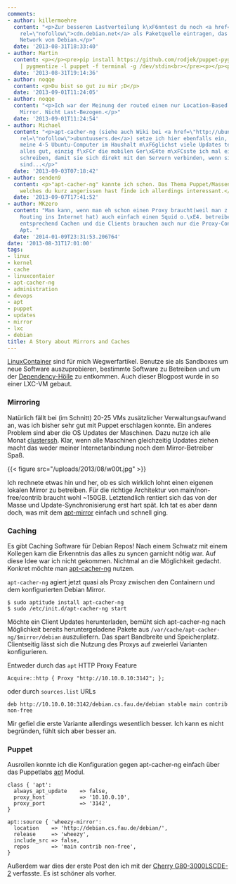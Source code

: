```yaml
---
comments:
- author: killermoehre
  content: "<p>Zur besseren Lastverteilung k\xF6nntest du noch <a href=\"http://cdn.debian.net\"
    rel=\"nofollow\">cdn.debian.net</a> als Paketquelle eintragen, das Content Delivering
    Network von Debian.</p>"
  date: '2013-08-31T18:33:40'
- author: Martin
  content: <p></p><pre>pip install https://github.com/rodjek/puppet-pygments-lexer/archive/master.zip<br>pbpaste
    | pygmentize -l puppet -f terminal -g /dev/stdin<br></pre><p></p><p>SCNR ;)</p>
  date: '2013-08-31T19:14:36'
- author: noqqe
  content: <p>Du bist so gut zu mir ;D</p>
  date: '2013-09-01T11:24:05'
- author: noqqe
  content: "<p>Ich war der Meinung der routed einen nur Location-Based zum n\xE4chstm\xF6glichen
    Mirror. Nicht Last-Bezogen.</p>"
  date: '2013-09-01T11:24:54'
- author: Michael
  content: "<p>apt-cacher-ng (siehe auch Wiki bei <a href=\"http://ubuntuusers.de\"
    rel=\"nofollow\">ubuntuusers.de</a>) setze ich hier ebenfalls ein, damit sich
    meine 4-5 Ubuntu-Computer im Haushalt m\xF6glichst viele Updates teilen. Funktioniert
    alles gut, einzig f\xFCr die mobilen Ger\xE4te m\xFCsste ich mal ein kleines Skript
    schreiben, damit sie sich direkt mit den Servern verbinden, wenn sie ausser Hause
    sind...</p>"
  date: '2013-09-03T07:18:42'
- author: senden9
  content: <p>"apt-cacher-ng" kannte ich schon. Das Thema Puppet/Massenkonfiguration
    welches du kurz angerissen hast finde ich allerdings interessant.</p>
  date: '2013-09-07T17:41:52'
- author: MKzero
  content: "Man kann, wenn man eh schon einen Proxy braucht(weil man z.B. keine direktes
    Routing ins Internet hat) auch einfach einen Squid o.\xE4. betreiben. Der kann
    entsprechend Cachen und die Clients brauchen auch nur die Proxy-Config f\xFCr
    Apt. "
  date: '2014-01-09T23:31:53.206764'
date: '2013-08-31T17:01:00'
tags:
- linux
- kernel
- cache
- linuxcontaier
- apt-cacher-ng
- administration
- devops
- apt
- puppet
- updates
- mirror
- lxc
- debian
title: A Story about Mirrors and Caches
---
```


[LinuxContainer](http://lxc.sourceforge.net/) sind für mich Wegwerfartikel.
Benutze sie als Sandboxes um neue Software auszuprobieren, bestimmte
Software zu Betreiben und um der
[Dependency-Hölle](https://en.wikipedia.org/wiki/Dependency_hell) zu
entkommen.  Auch dieser Blogpost wurde in so einer LXC-VM gebaut.

### Mirroring

Natürlich fällt bei (im Schnitt) 20-25 VMs zusätzlicher Verwaltungsaufwand an,
was ich bisher sehr gut mit Puppet erschlagen konnte. Ein anderes Problem sind
aber die OS Updates der Maschinen. Dazu nutze ich alle Monat
[clusterssh](https://github.com/duncs/clusterssh). Klar, wenn alle Maschinen
gleichzeitig Updates ziehen macht das weder meiner Internetanbindung noch dem
Mirror-Betreiber Spaß.

{{< figure src="/uploads/2013/08/w00t.jpg" >}}

Ich rechnete etwas hin und her, ob es sich wirklich lohnt einen eigenen
lokalen Mirror zu betreiben.  Für die richtige Architektur von
main/non-free/contrib braucht wohl ~150GB. Letztendlich rentiert sich das
von der Masse und Update-Synchronisierung erst hart spät. Ich tat es aber
dann doch, was mit dem [apt-mirror](http://apt-mirror.github.io/) einfach
und schnell ging.

### Caching

Es gibt Caching Software für Debian Repos! Nach einem Schwatz mit einem Kollegen
kam die Erkenntnis das alles zu syncen garnicht nötig war.
Auf diese Idee war ich nicht gekommen. Nichtmal an die Möglichkeit gedacht. Konkret
möchte man [apt-cacher-ng](https://www.unix-ag.uni-kl.de/~bloch/acng/) nutzen.

`apt-cacher-ng` agiert jetzt quasi als Proxy zwischen den Containern und dem
konfigurierten Debian Mirror.

```
$ sudo aptitude install apt-cacher-ng
$ sudo /etc/init.d/apt-cacher-ng start
```

Möchte ein Client Updates herunterladen, bemüht sich apt-cacher-ng nach
Möglichkeit bereits heruntergeladene Pakete aus
`/var/cache/apt-cacher-ng/$mirror/debian` auszuliefern. Das spart
Bandbreite und Speicherplatz.  Clientseitig lässt sich die Nutzung des
Proxys auf zweierlei Varianten konfigurieren.

Entweder durch das `apt` HTTP Proxy Feature

    Acquire::http { Proxy "http://10.10.0.10:3142"; };

oder durch `sources.list` URLs

    deb http://10.10.0.10:3142/debian.cs.fau.de/debian stable main contrib non-free

Mir gefiel die erste Variante allerdings wesentlich besser. Ich kann es nicht
begründen, fühlt sich aber besser an.

### Puppet

Ausrollen konnte ich die Konfiguration gegen apt-cacher-ng einfach über das
Puppetlabs [apt](https://forge.puppetlabs.com/puppetlabs/apt) Modul.

```
class { 'apt':
  always_apt_update    => false,
  proxy_host           => '10.10.0.10',
  proxy_port           => '3142',
}

apt::source { 'wheezy-mirror':
  location    => 'http://debian.cs.fau.de/debian/',
  release     => 'wheezy',
  include_src => false,
  repos       => 'main contrib non-free',
}
```

Außerdem war dies der erste Post den ich mit der [Cherry G80-3000LSCDE-2](http://www.cherry.de/cid/b2b_keyboards_G80-3000.htm?rdeLocaleAttr=en&cpssessionid=SID-837EAC29-341CE33E&WT.mc_id=)
verfasste. Es ist schöner als vorher.

